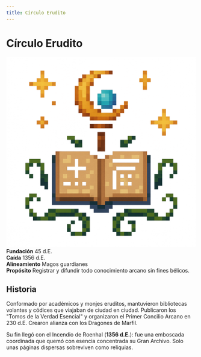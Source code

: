 ```yaml
---
title: Círculo Erudito
---
```


<div class="faccion-page magia">
  <h1 class="faccion-title">Círculo Erudito</h1>

  <!-- 1. Imagen centrada -->
  <div class="faccion-image">
    <img src="../../../other/images/magos/Circuloerudito.png" alt="Círculo Erudito">
  </div>

  <!-- 2. Metadatos en 2 columnas -->
  <div class="faccion-meta">
    <div class="meta-item">
      <strong>Fundación</strong>
      <span>45&nbsp;d.E.</span>
    </div>
    <div class="meta-item">
      <strong>Caída</strong>
      <span>1356&nbsp;d.E.</span>
    </div>
    <div class="meta-item">
      <strong>Alineamiento</strong>
      <span>Magos guardianes</span>
    </div>
    <div class="meta-item meta-align">
      <strong>Propósito</strong>
      <span>Registrar y difundir todo conocimiento arcano sin fines bélicos.</span>
    </div>
  </div>

  <!-- 3. Sección Historia -->
  <div class="faccion-history">
    <h2>Historia</h2>
    <p>
      Conformado por académicos y monjes eruditos, mantuvieron bibliotecas volantes y códices que
      viajaban de ciudad en ciudad. Publicaron los "Tomos de la Verdad Esencial" y organizaron el
      Primer Concilio Arcano en 230&nbsp;d.E. Crearon alianza con los Dragones de Marfil.
    </p>
    <p>
      Su fin llegó con el Incendio de Roenhal (<strong>1356&nbsp;d.E.</strong>): fue una emboscada
      coordinada que quemó con esencia concentrada su Gran Archivo. Solo unas páginas dispersas
      sobreviven como reliquias.
    </p>
  </div>
</div>
